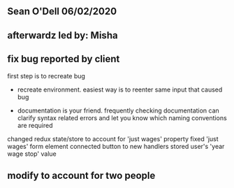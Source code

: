 ## Sean O'Dell 06/02/2020
## afterwardz led by: Misha

## fix bug reported by client
first step is to recreate bug
- recreate environment. easiest way is to reenter same input that caused bug

- documentation is your friend. frequently checking documentation can clarify syntax related errors and let you know which naming conventions are required

changed redux state/store to account for 'just wages' property
fixed 'just wages' form element
connected button to new handlers
stored user's 'year wage stop' value

## modify to account for two people